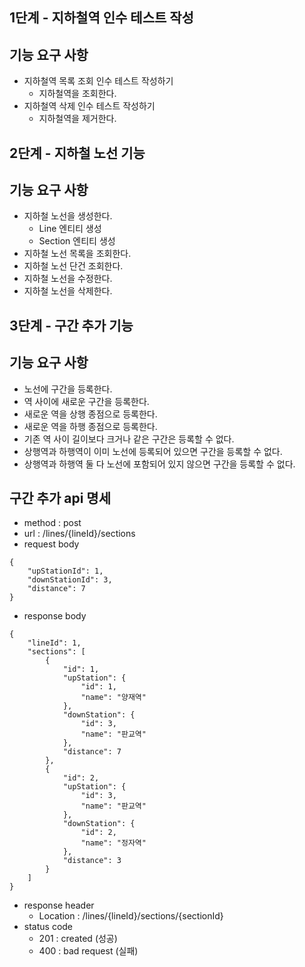 ## 1단계 - 지하철역 인수 테스트 작성
## 기능 요구 사항

* 지하철역 목록 조회 인수 테스트 작성하기
  * 지하철역을 조회한다.
* 지하철역 삭제 인수 테스트 작성하기
  * 지하철역을 제거한다.
  
## 2단계 - 지하철 노선 기능
## 기능 요구 사항

* 지하철 노선을 생성한다.
  * Line 엔티티 생성
  * Section 엔티티 생성
* 지하철 노선 목록을 조회한다.
* 지하철 노선 단건 조회한다.
* 지하철 노선을 수정한다.
* 지하철 노선을 삭제한다.


## 3단계 - 구간 추가 기능
## 기능 요구 사항
* 노선에 구간을 등록한다.
* 역 사이에 새로운 구간을 등록한다.
* 새로운 역을 상행 종점으로 등록한다.
* 새로운 역을 하행 종점으로 등록한다.
* 기존 역 사이 길이보다 크거나 같은 구간은 등록할 수 없다.
* 상행역과 하행역이 이미 노선에 등록되어 있으면 구간을 등록할 수 없다.
* 상행역과 하행역 둘 다 노선에 포함되어 있지 않으면 구간을 등록할 수 없다.

## 구간 추가 api 명세
* method : post
* url : /lines/{lineId}/sections
* request body 
```
{
    "upStationId": 1,
    "downStationId": 3,
    "distance": 7
}
```
* response body
```
{
    "lineId": 1,
    "sections": [
        {
            "id": 1,
            "upStation": {
                "id": 1,
                "name": "양재역"
            },
            "downStation": {
                "id": 3,
                "name": "판교역"
            },
            "distance": 7
        },
        {
            "id": 2,
            "upStation": {
                "id": 3,
                "name": "판교역"
            },
            "downStation": {
                "id": 2,
                "name": "정자역"
            },
            "distance": 3
        }
    ]
}
```
* response header
  * Location : /lines/{lineId}/sections/{sectionId}
* status code
  * 201 : created (성공)
  * 400 : bad request (실패)
                  